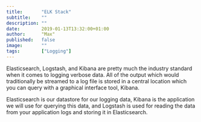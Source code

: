 ```yaml
---
title:       "ELK Stack"
subtitle:    ""
description: ""
date:        2019-01-13T13:32:00+01:00
author:      "Max"
published:   false
image:       ""
tags:        ["Logging"]
---
```


Elasticsearch, Logstash, and Kibana are pretty much the industry standard when it comes to logging verbose data. All of the output which would traditionally be streamed to a log file is stored in a central location which you can query with a graphical interface tool, Kibana.

Elasticsearch is our datastore for our logging data, Kibana is the application we will use for querying this data, and Logstash is used for reading the data from your application logs and storing it in Elasticsearch.